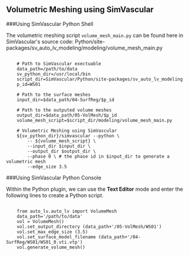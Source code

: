 ## Volumetric Meshing using SimVascular ##

###Using SimVascular Python Shell

The volumetric meshing script <code>volume_mesh_main.py</code> can be found here in SimVascular&#39;s source code: Python/site-packages/sv_auto_lv_modeling/modeling/volume_mesh_main.py

<pre><code class='language-shell' lang='shell'>
    # Path to SimVascular exectuable
    data_path=/path/to/data
    sv_python_dir=/usr/local/bin
    script_dir=SimVascular/Python/site-packages/sv_auto_lv_modeling
    p_id=WS01

    # Path to the surface meshes
    input_dir=$data_path/04-SurfReg/$p_id

    # Path to the outputed volume meshes
    output_dir=$data_path/05-VolMesh/$p_id
    volume_mesh_script=$script_dir/modeling/volume_mesh_main.py

    # Volumetric Meshing using SimVascular
    ${sv_python_dir}/simvascular --python \
        -- ${volume_mesh_script} \
        --input_dir $input_dir \
        --output_dir $output_dir \
        --phase 0 \ # the phase id in $input_dir to generate a volumetric mesh
        --edge_size 3.5
</code></pre>


###Using SimVascular Python Console

Within the Python plugin, we can use the <strong>Text Editor</strong> mode and enter the following lines to create a Python script.

<pre><code class='language-python' lang='python'>
    from auto_lv.auto_lv import VolumeMesh
    data_path='/path/to/data'
    vol = VolumeMesh()
    vol.set_output_directory (data_path+'/05-VolMesh/WS01')
    vol.set_max_edge_size (3.5)
    vol.set_surface_model_filename (data_path+'/04-SurfReg/WS01/WS01_0.vti.vtp')
    vol.generate_volume_mesh()
</code></pre>


